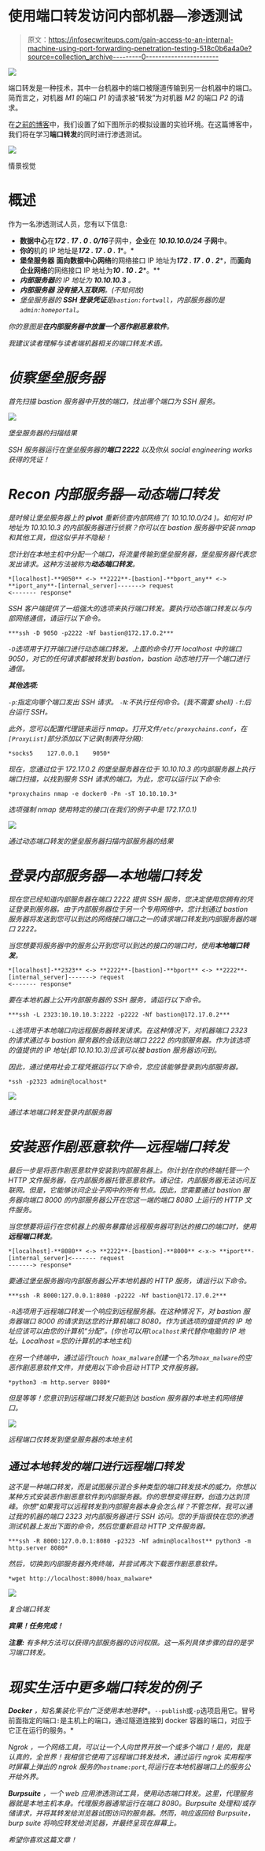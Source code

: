 # 使用端口转发访问内部机器—渗透测试

> 原文：<https://infosecwriteups.com/gain-access-to-an-internal-machine-using-port-forwarding-penetration-testing-518c0b6a4a0e?source=collection_archive---------0----------------------->

![](img/b32e811c825fae6f0c93a16b48e80e4b.png)

端口转发是一种技术，其中一台机器中的端口被隧道传输到另一台机器中的端口。简而言之，对机器 *M1* 的端口 *P1* 的请求被“转发”为对机器 *M2* 的端口 *P2* 的请求。

在[之前的博客](https://medium.com/bugbountywriteup/gain-access-to-an-internal-machine-using-port-forwarding-setup-experiment-environment-dd0a50110650)中，我们设置了如下图所示的模拟设置的实验环境。在这篇博客中，我们将在学习**端口转发**的同时进行渗透测试。

![](img/223c55a33d4a4f7406bf6671877c6ed8.png)

情景视觉

# 概述

作为一名渗透测试人员，您有以下信息:

*   **数据中心**在***172 . 17 . 0 . 0/16***子网中，**企业**在 ***10.10.10.0/24* 子网**中。
*   **你的**机的 IP 地址是***172 . 17 . 0 . 1****。*
*   **堡垒服务器** **面向数据中心网络**的网络接口 IP 地址为***172 . 17 . 0 . 2****，而**面向企业网络**的网络接口 IP 地址为***10 . 10 . 2****。**
*   ***内部服务器**的 IP 地址为 ***10.10.10.3*** 。*
*   ***内部服务器** **没有接入互联网**。(不知何故)*
*   *堡垒服务器的 **SSH 登录凭证**是`bastion:fortwall`，内部服务器的是`admin:homeportal`。*

*你的意图是**在内部服务器中放置一个恶作剧恶意软件**。*

*我建议读者理解与读者端机器相关的端口转发术语。*

# *侦察堡垒服务器*

*首先扫描 bastion 服务器中开放的端口，找出哪个端口为 SSH 服务。*

*![](img/dc28ea99c5a7406aa508661767e9bca8.png)*

*堡垒服务器的扫描结果*

*SSH 服务器运行在堡垒服务器的**端口 2222** 以及你从 social engineering works 获得的凭证！*

# *Recon 内部服务器—动态端口转发*

*是时候让堡垒服务器上的 **pivot** 重新侦查内部网络了( *10.10.10.0/24* )。如何对 IP 地址为 *10.10.10.3* 的内部服务器进行侦察？你可以在 bastion 服务器中安装 nmap 和其他工具，但这似乎并不隐秘！*

*您计划在本地主机中分配一个端口，将流量传输到堡垒服务器，堡垒服务器代表您发出请求。这种方法被称为**动态端口转发**。*

```
*[localhost]-**9050** <-> **2222**-[bastion]-**bport_any** <-> **iport_any**-[internal_server]-------> request
<------- response*
```

*SSH 客户端提供了一组强大的选项来执行端口转发。要执行动态端口转发以与内部网络通信，请运行以下命令。*

```
***ssh -D 9050 -p2222 -Nf bastion@172.17.0.2***
```

*`-D`选项用于打开端口进行动态端口转发。上面的命令打开 localhost 中的端口 9050，对它的任何请求都被转发到 bastion，bastion 动态地打开一个端口进行通信。*

***其他选项:***

*`-p`:指定向哪个端口发出 SSH 请求。
`-N`:不执行任何命令。(我不需要 shell)
`-f`:后台运行 SSH。*

*此外，您可以配置代理链来运行 nmap。打开文件`/etc/proxychains.conf`，在`[ProxyList]`部分添加以下记录(制表符分隔):*

```
*socks5    127.0.0.1    9050* 
```

*现在，您通过位于 172.17.0.2 的堡垒服务器在位于 10.10.10.3 的内部服务器上执行端口扫描，以找到服务 SSH 请求的端口。为此，您可以运行以下命令:*

```
*proxychains nmap -e docker0 -Pn -sT 10.10.10.3*
```

*选项强制 nmap 使用特定的接口(在我们的例子中是 172.17.0.1)*

*![](img/e752837ba587d6f928a86d23886f232f.png)*

*通过动态端口转发的堡垒服务器扫描内部服务器的结果*

# *登录内部服务器—本地端口转发*

*现在您已经知道内部服务器在端口 2222 提供 SSH 服务，您决定使用您拥有的凭证登录到服务器。由于内部服务器位于另一个专用网络中，您计划通过 bastion 服务器将发送到您可以到达的网络接口端口之一的请求端口转发到内部服务器的端口 2222。*

*当您想要将服务器中的服务公开到您可以到达的接口的端口时，使用**本地端口转发**。*

```
*[localhost]-**2323** <-> **2222**-[bastion]-**bport** <-> **2222**-[internal_server]-------> request
<------- response*
```

*要在本地机器上公开内部服务器的 SSH 服务，请运行以下命令。*

```
***ssh -L 2323:10.10.10.3:2222 -p2222 -Nf bastion@172.17.0.2***
```

*`-L`选项用于本地端口向远程服务器转发请求。在这种情况下，对机器端口 2323 的请求通过与 bastion 服务器的会话到达端口 2222 的内部服务器。作为该选项的值提供的 IP 地址(即 10.10.10.3)应该可以被 bastion 服务器访问到。*

*因此，通过使用社会工程凭据运行以下命令，您应该能够登录到内部服务器。*

```
*ssh -p2323 admin@localhost*
```

*![](img/8132040793239a603fae9c7b9d11b35d.png)*

*通过本地端口转发登录内部服务器*

# *安装恶作剧恶意软件—远程端口转发*

*最后一步是将恶作剧恶意软件安装到内部服务器上。你计划在你的终端托管一个 HTTP 文件服务器，在内部服务器托管恶意软件。请记住，内部服务器无法访问互联网。但是，它能够访问企业子网中的所有节点。因此，您需要通过 bastion 服务器向端口 8000 的内部服务器公开在您这一端的端口 8080 上运行的 HTTP 文件服务。*

*当您想要将运行在您机器上的服务暴露给远程服务器可到达的接口的端口时，使用**远程端口转发**。*

```
*[localhost]-**8080** <-> **2222**-[bastion]-**8000** <-x-> **iport**-[internal_server]<------- request
-------> response*
```

*要通过堡垒服务器向内部服务器公开本地机器的 HTTP 服务，请运行以下命令。*

```
***ssh -R 8000:127.0.0.1:8080 -p2222 -Nf bastion@172.17.0.2***
```

*`-R`选项用于远程端口转发一个响应到远程服务器。在这种情况下，对 bastion 服务器端口 8000 的请求到达您的计算机端口 8080。作为该选项的值提供的 IP 地址应该可以由您的计算机“分配”。(你也可以用`localhost`来代替你电脑的 IP 地址。Localhost =您的计算机的本地主机)*

*在另一个终端中，通过运行`touch hoax_malware`创建一个名为`hoax_malware`的空恶作剧恶意软件文件，并使用以下命令启动 HTTP 文件服务器。*

```
*python3 -m http.server 8080*
```

*但是等等！您意识到远程端口转发只能到达 bastion 服务器的本地主机网络接口。*

*![](img/c707738c9440c4525cc1afea82073cd6.png)*

*远程端口仅转发到堡垒服务器的本地主机*

## *通过本地转发的端口进行远程端口转发*

*这不是一种端口转发，而是试图展示混合多种类型的端口转发技术的威力。你想以某种方式安装恶作剧恶意软件到内部服务器。你的思想变得狂野，创造力达到顶峰。你想"*如果我可以远程转发到内部服务器本身会怎么样？不管怎样，我可以通过我的机器的端口 2323 对内部服务器进行 SSH 访问。您的手指很快在您的渗透测试机器上发出下面的命令，然后您重新启动 HTTP 文件服务器。**

```
***ssh -R 8000:127.0.0.1:8080 -p2323 -Nf admin@localhost** python3 -m http.server 8080*
```

*然后，切换到内部服务器外壳终端，并尝试再次下载恶作剧恶意软件。*

```
*wget http://localhost:8000/hoax_malware*
```

*![](img/9ab5089f5f0339a3bcce765cfe3ee086.png)*

*复合端口转发*

***宾果！任务完成！***

****注意:*** *有多种方法可以获得内部服务器的访问权限。这一系列具体步骤的目的是学习端口转发。**

# *现实生活中更多端口转发的例子*

***Docker** ，知名集装化平台广泛使用**本地港转**。`--publish`或`-p`选项启用它。冒号前面指定的端口`:`是主机上的端口，通过隧道连接到 docker 容器的端口，对应于它正在运行的服务。*

*Ngrok ，一个网络工具，可以让一个人向世界开放一个或多个端口！是的，我是认真的，全世界！我相信它使用了远程端口转发技术，通过运行 ngrok 实用程序时屏幕上弹出的 ngrok 服务的`hostname:port`,将运行在本地机器端口上的服务公开给外界。*

***Burpsuite** ，一个 web 应用渗透测试工具，使用动态端口转发。这里，代理服务器就是本地主机本身。代理服务器通常运行在端口 8080。Burpsuite 处理和/或存储请求，并将其转发给浏览器试图访问的服务器。然而，响应返回给 Burpsuite，burp suite 将响应转发给浏览器，并最终呈现在屏幕上。*

*希望你喜欢这篇文章！*